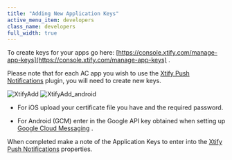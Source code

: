 ```yaml
---
title: "Adding New Application Keys"
active_menu_item: developers
class_name: developers
full_width: true
---
```



To create keys for your apps go here: [https://console.xtify.com/manage-app-keys](https://console.xtify.com/manage-app-keys) .

Please note that for each AC app you wish to use the [Xtify Push Notifications](/developers/documentation/ac-mobile-build-phonegap/ac-mobile-build/ac-build-plugins/xtify-push-notifications/) plugin, you will need to create new keys.

![XtifyAdd](/img/docs/xtifyadd.zoom49.png) ![XtifyAdd\_android](/img/docs/xtifyadd_android.zoom48.png)


 - For iOS upload your certificate file you have and the required password.

 - For Android (GCM) enter in the Google API key obtained when setting up [Google Cloud Messaging](/developers/documentation/ac-mobile-build-phonegap/ac-mobile-build/ac-build-plugins/xtify-push-notifications/google-cloud-messaging) .

When completed make a note of the Application Keys to enter into the [Xtify Push Notifications](/developers/documentation/ac-mobile-build-phonegap/ac-mobile-build/ac-build-plugins/xtify-push-notifications/) properties.
